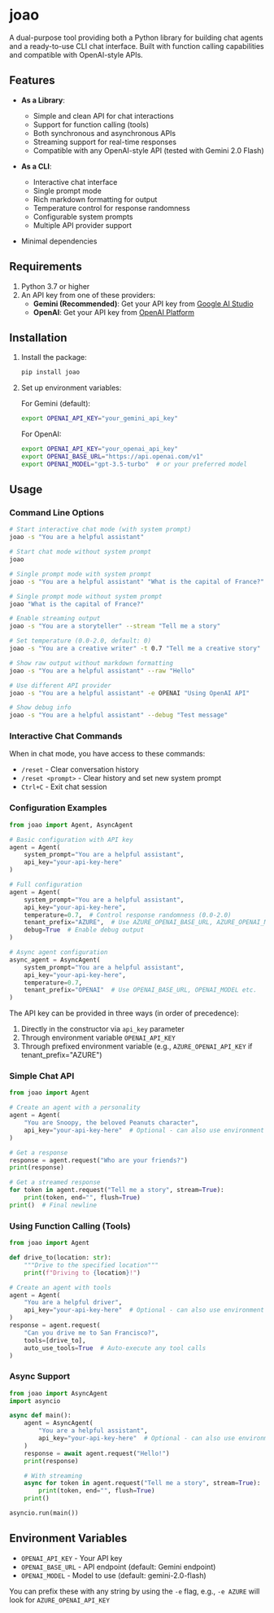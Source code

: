 # joao

A dual-purpose tool providing both a Python library for building chat agents and a ready-to-use CLI chat interface. Built with function calling capabilities and compatible with OpenAI-style APIs.

## Features

- **As a Library**:
  - Simple and clean API for chat interactions
  - Support for function calling (tools)
  - Both synchronous and asynchronous APIs
  - Streaming support for real-time responses
  - Compatible with any OpenAI-style API (tested with Gemini 2.0 Flash)

- **As a CLI**:
  - Interactive chat interface
  - Single prompt mode
  - Rich markdown formatting for output
  - Temperature control for response randomness
  - Configurable system prompts
  - Multiple API provider support

- Minimal dependencies

## Requirements

1. Python 3.7 or higher
2. An API key from one of these providers:
   - **Gemini (Recommended)**: Get your API key from [Google AI Studio](https://makersuite.google.com/app/apikey)
   - **OpenAI**: Get your API key from [OpenAI Platform](https://platform.openai.com/api-keys)

## Installation

1. Install the package:
   ```bash
   pip install joao
   ```

2. Set up environment variables:

   For Gemini (default):
   ```bash
   export OPENAI_API_KEY="your_gemini_api_key"
   ```

   For OpenAI:
   ```bash
   export OPENAI_API_KEY="your_openai_api_key"
   export OPENAI_BASE_URL="https://api.openai.com/v1"
   export OPENAI_MODEL="gpt-3.5-turbo"  # or your preferred model
   ```

## Usage

### Command Line Options

```bash
# Start interactive chat mode (with system prompt)
joao -s "You are a helpful assistant"

# Start chat mode without system prompt
joao

# Single prompt mode with system prompt
joao -s "You are a helpful assistant" "What is the capital of France?"

# Single prompt mode without system prompt
joao "What is the capital of France?"

# Enable streaming output
joao -s "You are a storyteller" --stream "Tell me a story"

# Set temperature (0.0-2.0, default: 0)
joao -s "You are a creative writer" -t 0.7 "Tell me a creative story"

# Show raw output without markdown formatting
joao -s "You are a helpful assistant" --raw "Hello"

# Use different API provider
joao -s "You are a helpful assistant" -e OPENAI "Using OpenAI API"

# Show debug info
joao -s "You are a helpful assistant" --debug "Test message"
```

### Interactive Chat Commands

When in chat mode, you have access to these commands:
- `/reset` - Clear conversation history
- `/reset <prompt>` - Clear history and set new system prompt
- `Ctrl+C` - Exit chat session

### Configuration Examples

```python
from joao import Agent, AsyncAgent

# Basic configuration with API key
agent = Agent(
    system_prompt="You are a helpful assistant",
    api_key="your-api-key-here"
)

# Full configuration
agent = Agent(
    system_prompt="You are a helpful assistant",
    api_key="your-api-key-here",
    temperature=0.7,  # Control response randomness (0.0-2.0)
    tenant_prefix="AZURE",  # Use AZURE_OPENAI_BASE_URL, AZURE_OPENAI_MODEL etc.
    debug=True  # Enable debug output
)

# Async agent configuration
async_agent = AsyncAgent(
    system_prompt="You are a helpful assistant",
    api_key="your-api-key-here",
    temperature=0.7,
    tenant_prefix="OPENAI"  # Use OPENAI_BASE_URL, OPENAI_MODEL etc.
)
```

The API key can be provided in three ways (in order of precedence):
1. Directly in the constructor via `api_key` parameter
2. Through environment variable `OPENAI_API_KEY`
3. Through prefixed environment variable (e.g., `AZURE_OPENAI_API_KEY` if tenant_prefix="AZURE")

### Simple Chat API

```python
from joao import Agent

# Create an agent with a personality
agent = Agent(
    "You are Snoopy, the beloved Peanuts character",
    api_key="your-api-key-here"  # Optional - can also use environment variable
)

# Get a response
response = agent.request("Who are your friends?")
print(response)

# Get a streamed response
for token in agent.request("Tell me a story", stream=True):
    print(token, end="", flush=True)
print()  # Final newline
```

### Using Function Calling (Tools)

```python
from joao import Agent

def drive_to(location: str):
    """Drive to the specified location"""
    print(f"Driving to {location}!")

# Create an agent with tools
agent = Agent(
    "You are a helpful driver",
    api_key="your-api-key-here"  # Optional - can also use environment variable
)
response = agent.request(
    "Can you drive me to San Francisco?", 
    tools=[drive_to],
    auto_use_tools=True  # Auto-execute any tool calls
)
```

### Async Support

```python
from joao import AsyncAgent
import asyncio

async def main():
    agent = AsyncAgent(
        "You are a helpful assistant",
        api_key="your-api-key-here"  # Optional - can also use environment variable
    )
    response = await agent.request("Hello!")
    print(response)

    # With streaming
    async for token in agent.request("Tell me a story", stream=True):
        print(token, end="", flush=True)
    print()

asyncio.run(main())
```

## Environment Variables

- `OPENAI_API_KEY` - Your API key
- `OPENAI_BASE_URL` - API endpoint (default: Gemini endpoint)
- `OPENAI_MODEL` - Model to use (default: gemini-2.0-flash)

You can prefix these with any string by using the `-e` flag, e.g., `-e AZURE` will look for `AZURE_OPENAI_API_KEY`
